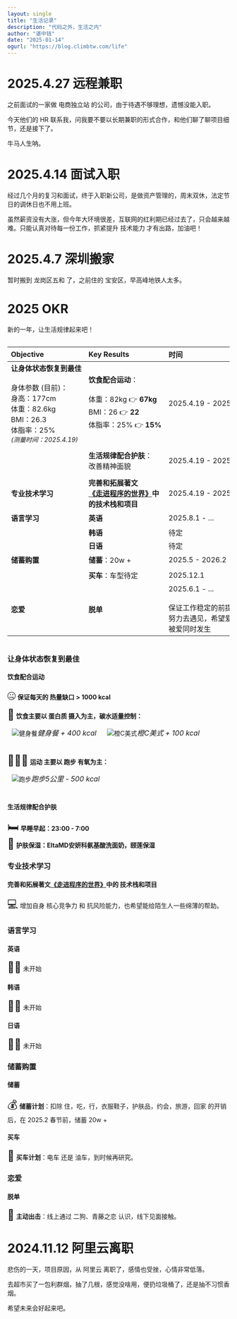 ```yaml
---
layout: single
title: "生活记录"
description: "代码之外，生活之内"
author: "谌中钱"
date: "2025-01-14"
ogurl: "https://blog.climbtw.com/life"
---
```


# 2025.4.27 远程兼职

之前面试的一家做 电商独立站 的公司，由于待遇不够理想，遗憾没能入职。

今天他们的 HR 联系我，问我要不要以长期兼职的形式合作，和他们聊了聊项目细节，还是接下了。

牛马人生呐。

# 2025.4.14 面试入职

经过几个月的复习和面试，终于入职新公司，是做资产管理的，周末双休，法定节日的调休日也不用上班。

虽然薪资没有大涨，但今年大环境很差，互联网的红利期已经过去了，只会越来越难。只能认真对待每一份工作，抓紧提升 技术能力 才有出路，加油吧！

# 2025.4.7 深圳搬家

暂时搬到 龙岗区五和 了，之前住的 宝安区，早高峰地铁人太多。

# 2025 OKR

新的一年，让生活规律起来吧！

<!-- 
进度标识：█  ░

█░░░░░░░░░ 10%
██░░░░░░░░ 20%
███░░░░░░░ 30%

状态标识：🟢未开始 🟡进行中 ✅已完成 🔴受阻
-->

<div style="overflow-x: auto">
<div style="width: 1000px;">

|**Objective**|**Key Results**|**时间**|**进度**|**状态**|
|:-|:-|:-|:-|:-|
|**让身体状态恢复到最佳** <br /><br /> <span style="font-size: 16px"> 身体参数 (目前)： <br /> 身高：177cm <br /> 体重：82.6kg <br /> BMI：26.3 <br /> 体脂率：25% <br /> <span style="font-size: 14px; font-style: italic;">(测量时间：2025.4.19) </span></span> | **饮食配合运动**： <br /><br /> <span style="font-size: 16px"> 体重：82kg 👉 **67kg** <br /> BMI：26 👉 **22** <br /> 体脂率：25% 👉 **15%**</span>|2025.4.19 - 2025.10.19|█░░░░░░░░░ 10% <br /><br /> <span style="font-size: 16px"> 体重：**??kg** <br /> BMI：**??** <br /> 体脂率：**??%** <br /> <span style="font-size: 14px; font-style: italic;">(测量时间：2025.5.3)<br/>(每周日测量一次) </span></span>|🟡 进行中|
||**生活规律配合护肤**： <br /> <span style="font-size: 16px">改善精神面貌</span>|2025.4.19 - 2025.10.19|█░░░░░░░░░ 10% <br /><br /> <span style="font-size: 16px"> 多拍照吧 </span>|🟡 进行中|
|**专业技术学习**|**完善和拓展著文 <br /> <a href="https://blog.climbtw.com/post/entering_the_world_of_programming/" target="_blank">《走进程序的世界》</a>中 <br /> 的技术栈和项目**|2025.4.19 - 2025.12.19|███░░░░░░░ 30%|🟡 进行中|
|**语言学习**|**英语**|2025.8.1 - ...|░░░░░░░░░░ 0%|🟢未开始|
||**韩语**|待定|░░░░░░░░░░ 0%|🔴受阻|
||**日语**|待定|░░░░░░░░░░ 0%|🔴受阻|
|**储蓄购置**|**储蓄**：<span style="font-size: 16px">20w +</span>|2025.5 - 2026.2|█░░░░░░░░░ 10%|🟡 进行中|
||**买车**：<span style="font-size: 16px">车型待定</span>|2025.12.1|░░░░░░░░░░ 0%|🟢未开始|
|**恋爱**|**脱单**|2025.6.1 - ... <br/><br/> <span style="font-size: 16px"> 保证工作稳定的前提下， <br /> 努力去遇见，希望爱与 <br /> 被爱同时发生|░░░░░░░░░░ 0%|🟢未开始|

</div>
</div>

### 让身体状态恢复到最佳

#### 饮食配合运动

<span style="font-size: 24px;">🤐</span> **保证每天的 热量缺口 > 1000 kcal**

<span style="font-size: 24px;">🍖</span> **饮食主要以 蛋白质 摄入为主，碳水适量控制：**
<div style="display: inline-block; vertical-align: top; max-width: 300px; margin: 0 10px 16px;"><img style="margin: 0 0 8px" src="/img/life_2025_okr_fitness_meal.jpg" alt="健身餐" title="健身餐 + 400 kcal" /><span style="font-size: 16px; font-style: italic;">健身餐 + 400 kcal</span></div>
<div style="display: inline-block; vertical-align: top; max-width: 300px; margin: 0 10px 16px;"><img style="margin: 0 0 8px" src="/img/life_2025_okr_coffee.jpg" alt="橙C美式" title="" /><span style="font-size: 16px; font-style: italic;">橙C美式 + 100 kcal</span></div>

<span style="font-size: 24px;">🏃🏻‍♂️</span> **运动 主要以 跑步 有氧为主：**
<div style="display: inline-block; vertical-align: top; max-width: 300px; margin: 0 10px 16px;"><img style="margin: 0 0 8px" src="/img/life_2025_okr_run.jpg" alt="跑步" title="跑步5公里：- 500 kcal" /><span style="font-size: 16px; font-style: italic;">跑步5公里 - 500 kcal</span></div>

#### 生活规律配合护肤

<span style="font-size: 24px;">🛏️</span> **早睡早起：23:00 - 7:00** <br />
<span style="font-size: 24px;">🫧</span> **护肤保湿：EltaMD安妍科氨基酸洗面奶，颐莲保湿**

### 专业技术学习

#### 完善和拓展著文<a href="https://blog.climbtw.com/post/entering_the_world_of_programming/" target="_blank">《走进程序的世界》</a>中的 技术栈和项目

<span style="font-size: 24px;">💻</span> 增加自身 核心竞争力 和 抗风险能力，也希望能给陌生人一些绵薄的帮助。

### 语言学习

#### 英语

<span style="font-size: 24px;">👨‍🎓</span> 未开始

#### 韩语

<span style="font-size: 24px;">👨‍🎓</span> 未开始

#### 日语

<span style="font-size: 24px;">👨‍🎓</span> 未开始

### 储蓄购置

#### 储蓄

<span style="font-size: 24px;">💰</span> **储蓄计划**：扣除 住，吃，行，衣服鞋子，护肤品，约会，旅游，回家 的开销后，在 2025.2 春节前，储蓄 20w +

#### 买车

<span style="font-size: 24px;">🚗</span> **买车计划**：电车 还是 油车，到时候再研究。

### 恋爱

#### 脱单

<span style="font-size: 24px;">💓</span> **主动出击**：线上通过 二狗、青藤之恋 认识，线下见面接触。

# 2024.11.12 阿里云离职

悲伤的一天，项目原因，从 阿里云 离职了，感情也受挫，心情非常低落。

去超市买了一包利群烟，抽了几根，感觉没啥用，便扔垃圾桶了，还是抽不习惯香烟。

希望未来会好起来吧。
